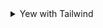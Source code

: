 <details>

<summary>Yew with Tailwind</summary>

## Yew with Tailwind CLI

Pertama, install Tailwind CLI

```bash
curl -sLO https://github.com/tailwindlabs/tailwindcss/releases/latest/download/tailwindcss-linux-x64
chmod +x tailwindcss-linux-x64
mv tailwindcss-linux-x64 tailwindcss
```

Kedua, initializing tailwind `./tailwindcss init` lalu modifikasi config file `tailwind.config.js`
```javascript
// tailwind.config.js
module.exports = {
  content: [
    './src/**/*.rs',
  ],
  theme: {
    extend: {},
  },
  plugins: [
    require('@tailwindcss/forms'),
    require('@tailwindcss/typography'),
  ]
}
```

Ketiga, tambahkan konfigurasi `Trunk.toml`
```toml
# Trunk.toml
[build]
target = "index.html"
dist = "dist"

[[hooks]]
stage = "build"
command = "sh"
command_arguments = ["-c", "./tailwindcss -i src/tailwind.css -o $TRUNK_STAGING_DIR/tailwind.css"]
```

lalu tambahkan file `tailwind.css` di folder `/src`
```css
/* tailwind.css */
@tailwind base;
@tailwind components;
@tailwind utilities;
```
Terakhir, tambahkan link css ke `index.html` yang akan di render trunk.
```html
<!DOCTYPE html>
<html>
  <head>
    <meta charset="utf-8" />
    
    <!-- Disini -->
    <link rel="stylesheet" href="/tailwind.css"/>
    <base data-trunk-public-url/>

    <title>Yew App</title>
  </head>
</html>
```

Saat menjalankan `trunk serve`, akan dilakukan compile css tailwind saat proses build dan akan menampilkan output seperti ini
```bash
➜  yew-app git:(main) trunk serve
Jan 04 12:42:30.060  INFO 📦 starting build
Jan 04 12:42:30.063  INFO spawning asset pipelines
Jan 04 12:42:30.470  INFO spawned hook sh command_arguments=["-c", "./tailwindcss -i src/tailwind.css -o $TRUNK_STAGING_DIR/tailwind.css"]
Jan 04 12:42:30.470  INFO spawning hook stage=Build command=sh
Jan 04 12:42:30.470  INFO building yew-app
    Finished dev [unoptimized + debuginfo] target(s) in 0.14s
Jan 04 12:42:30.816  INFO fetching cargo artifacts
Jan 04 12:42:31.106  INFO processing WASM
Jan 04 12:42:31.148  INFO using system installed binary app="wasm-bindgen" version="0.2.78"
Jan 04 12:42:31.150  INFO calling wasm-bindgen
Jan 04 12:42:31.428  INFO copying generated wasm-bindgen artifacts

Done in 329ms.
Jan 04 12:42:32.114  INFO finished hook sh
Jan 04 12:42:32.115  INFO applying new distribution
Jan 04 12:42:32.117  INFO ✅ success
Jan 04 12:42:32.119  INFO 📡 serving static assets at -> /
Jan 04 12:42:32.119  INFO 📡 server listening at 0.0.0.0:8080
```

Struktur app akan terlihat seperti ini
```bash
➜  yew-app git:(main) tree .
.
├── Cargo.lock
├── Cargo.toml
├── Trunk.toml
├── index.html
├── src
│   ├── main.rs
│   └── tailwind.css
├── tailwind.config.js
├── tailwindcss
```
</details>
